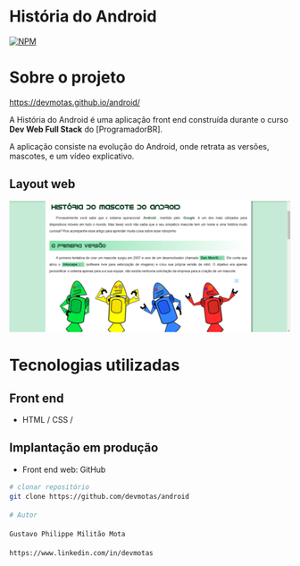 
# História do Android 
[![NPM](https://img.shields.io/npm/l/react)](https://github.com/neliocursos/exemplo-readme/blob/main/LICENSE) 

# Sobre o projeto

https://devmotas.github.io/android/

 A História do Android é uma aplicação front end construída durante o curso **Dev Web Full Stack** do [ProgramadorBR].

A aplicação consiste na evolução do Android, onde retrata as versões, mascotes, e um vídeo explicativo.


## Layout web
![Web 1](https://github.com/devmotas/android/blob/master/imagens/home.png)


# Tecnologias utilizadas
## Front end
- HTML / CSS / 

## Implantação em produção
- Front end web: GitHub

```bash
# clonar repositório
git clone https://github.com/devmotas/android

# Autor

Gustavo Philippe Militão Mota

https://www.linkedin.com/in/devmotas
